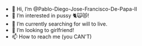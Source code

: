 - 👋 Hi, I’m @Pablo-Diego-Jose-Francisco-De-Papa-II
- 👀 I’m interested in pussy 🐈🙀😻!
- 🌱 I’m currently searching for will to live. 
- 💞️ I’m looking to girlfriend!
- 📫 How to reach me (you CAN'T)

<!---
Pablo-Diego-Jose-Francisco-De-Papa-II/Pablo-Diego-Jose-Francisco-De-Papa-II is a ✨ special ✨ repository because its `README.md` (this file) appears on your GitHub profile.
You can click the Preview link to take a look at your changes.
--->
